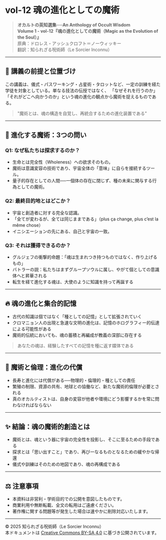 # vol-12 魂の進化としての魔術

> **オカルトの英知選集──An Anthology of Occult Wisdom**  
> **Volume 1 - vol-12『魂の進化としての魔術（Magic as the Evolution of the Soul）』**  
> 原典：ドロレス・アッシュクロフト＝ノーウィッキー  
> 翻訳：知られざる呪術師（Le Sorcier Inconnu）

---

## 🌌 講義の前提と位置づけ

この講義は、儀式・パスワーキング・占星術・タロットなど、一定の訓練を経た学徒を対象としている。単なる技法の伝授ではなく、
「なぜそれを行うのか」「それがどこへ向かうのか」という魂の進化の観点から魔術を捉えるものである。

> "魔術とは、魂の構造を自覚し、再統合するための進化装置である"

---

## 🧭 進化する魔術：3つの問い

### Q1: なぜ私たちは探求するのか？
- 生命とは完全性（Wholeness）への欲求そのもの。
- 魔術は意識変容の技術であり、宇宙全体の「意味」に自らを接続するツール。
- 量子的存在としての人間──一個体の存在に閉じず、種の未来に関与する行為としての魔術。

### Q2: 最終目的地とはどこか？
- 宇宙と創造者に対する完全な認識。
- 「全てが変わるが、全ては同じままである」（plus ça change, plus c’est la même chose）
- イニシエーションの先にある、自己と宇宙の一致。

### Q3: それは獲得できるのか？
- グルジェフの衝撃的命題：「魂は生まれつき持つものではなく、作り上げるもの」
- バトラーの説：私たちはまずグループソウルに属し、やがて個としての意識体へと昇華される
- 転生を経て進化する魂は、大使のように知識を持って再誕する

---

## 🔥 魂の進化と集合的記憶

- 古代の知識は個ではなく「種としての記憶」として拡張されていく
- クロマニョン人の出現と急速な文明の進化は、記憶のホログラフィー的伝達による可能性がある
- 魔術的伝統においても、魂の蓄積と再編成が教義の深部に存在する

> あなたの魂は、経験したすべての記憶を種に返す媒体である

---

## 🔄 魔術と倫理：進化の代償

- 長寿と進化には代償がある──物理的・倫理的・種としての責任
- 繁殖の制限、資源の共有、地球との協働など、新たな魔術的倫理が必要とされる
- 真のオカルティストは、自身の変容が他者や環境にどう影響するかを常に問わなければならない

---

## ✨ 結論：魂の魔術的創造とは

- 魔術とは、魂という器に宇宙の完全性を投影し、そこに至るための手段である
- 探求とは「思い出すこと」であり、再び一なるものとなるための緩やかな帰還
- 儀式や訓練はそのための地図であり、魂の再構成である

---

## ⚖️ 注意事項

- 本資料は非営利・学術目的での公開を意図したものです。
- 商業利用や無断転載、全文の転用はご遠慮ください。
- 著作権に関する問題等が発生した場合は速やかに削除対応いたします。

---
© 2025 知られざる呪術師（Le Sorcier Inconnu）  
本ドキュメントは [Creative Commons BY-SA 4.0](https://creativecommons.org/licenses/by-sa/4.0/deed.ja) に基づき公開されています。